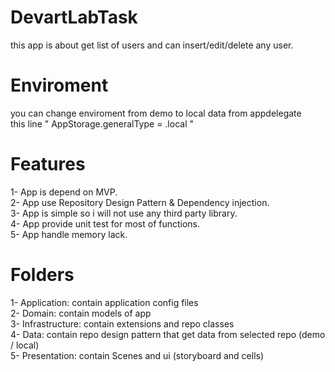# DevartLabTask
this app is about get list of users and can insert/edit/delete any user.

# Enviroment
you can change enviroment from demo to local data from appdelegate  <br />
this line " AppStorage.generalType = .local "  <br />

# Features

1- App is depend on MVP.  <br />
2- App use Repository Design Pattern & Dependency injection.  <br />
3- App is simple so i will not use any third party library.<br />
4- App provide unit test for most of functions.<br />
5- App handle memory lack.<br />


# Folders

1- Application: contain application config files<br />
2- Domain: contain models of app<br />
3- Infrastructure: contain extensions and repo classes<br />
4- Data: contain repo design pattern that get data from selected repo (demo / local)<br />
5- Presentation: contain Scenes and ui (storyboard and cells)<br />


